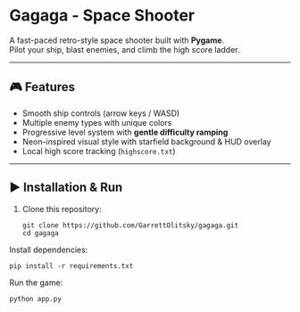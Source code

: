# Gagaga - Space Shooter

A fast-paced retro-style space shooter built with **Pygame**.  
Pilot your ship, blast enemies, and climb the high score ladder.

---

## 🎮 Features
- Smooth ship controls (arrow keys / WASD)
- Multiple enemy types with unique colors
- Progressive level system with **gentle difficulty ramping**
- Neon-inspired visual style with starfield background & HUD overlay
- Local high score tracking (`highscore.txt`)

---

## ▶️ Installation & Run
1. Clone this repository:
   ```
   git clone https://github.com/GarrettOlitsky/gagaga.git
   cd gagaga
Install dependencies:
```
pip install -r requirements.txt
```
Run the game:
```
python app.py
```
